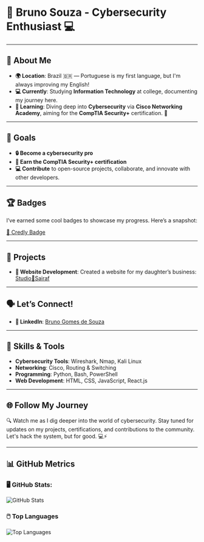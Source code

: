 # 👾 **Bruno Souza** - Cybersecurity Enthusiast 💻

---

## 🚀 **About Me**
- **🌍 Location**: Brazil 🇧🇷 — Portuguese is my first language, but I'm always improving my English!
- **💻 Currently**: Studying **Information Technology** at college, documenting my journey here.
- **🌱 Learning**: Diving deep into **Cybersecurity** via **Cisco Networking Academy**, aiming for the **CompTIA Security+** certification. 🔐

---

## 🎯 **Goals**
- **🔒 Become a cybersecurity pro**
- **📜 Earn the CompTIA Security+ certification**
- **💻 Contribute** to open-source projects, collaborate, and innovate with other developers.

---

## 🏆 **Badges**
I’ve earned some cool badges to showcase my progress. Here’s a snapshot:

[🔗 Credly Badge](https://www.credly.com/badges/f1b8acba-f8c2-4b31-aab7-df80cd6117ba/public_url)

---

## 🔧 **Projects**
- **💛 Website Development**: Created a website for my daughter’s business: [Studio💛Sairaf](https://www.studiosairaf.com.br)

---

## 🗣️ **Let’s Connect!**
- **🔗 LinkedIn**: [Bruno Gomes de Souza](https://www.linkedin.com/in/bruno-gomes-de-souza-350830349/)

---

## 🔐 **Skills & Tools**
- **Cybersecurity Tools**: Wireshark, Nmap, Kali Linux
- **Networking**: Cisco, Routing & Switching
- **Programming**: Python, Bash, PowerShell
- **Web Development**: HTML, CSS, JavaScript, React.js

---

## 🌐 **Follow My Journey**
🔍 Watch me as I dig deeper into the world of cybersecurity. Stay tuned for updates on my projects, certifications, and contributions to the community. Let's hack the system, but for good. 💻⚡

---

## 📊 **GitHub Metrics**

### 🖥️ **GitHub Stats:**
![GitHub Stats](https://github-readme-stats.vercel.app/api?username=souzagbruno10&show_icons=true&hide_title=true&count_private=true&hide=prs&theme=dark&border_radius=10&text_color=00FF00)


### 🖱️ **Top Languages**
![Top Languages](https://github-readme-stats.vercel.app/api/top-langs/?username=souzagbruno10&layout=compact&theme=dark&border_radius=10&text_color=00FF00)


